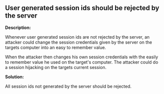 
User generated session ids should be rejected by the server  
-------

**Description:**

Whenever user generated session ids are not rejected by the server, an attacker could change the session credentials given by the server on the targets computer into an easy to remember value.

When the attacker then changes his own session credentials with the easily to remember value he used on the target&#39;s computer. The attacker could do a session hijacking on the targets current session.


**Solution:**

All session ids not generated by the server should be rejected.

	